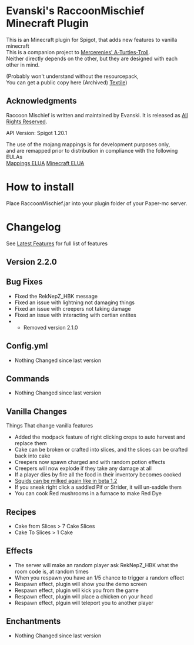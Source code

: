 # Evanski's RaccoonMischief Minecraft Plugin

This is an Minecraft plugin for Spigot, that adds new features to vanilla minecraft  
This is a companion project to [Mercerenies' A-Turtles-Troll](https://github.com/Mercerenies/a-turtles-troll).   
Neither directly depends on the other, but they are designed with each other in mind.

(Probably won't understand without the resourcepack,   
You can get a public copy here (Archived) [Textile](https://github.com/EvanSkiStudios/Textile))

## Acknowledgments
Raccoon Mischief is written and maintained by Evanski. It is
released as [All Rights Reserved](LICENSE).

API Version: Spigot 1.20.1

The use of the mojang mappings is for development purposes only,  
and are remapped prior to distribution in compliance with the following EULAs  
[Mappings ELUA](https://gist.github.com/Dinnerbone/07b20a9f02e50a569217df6449cc1185/#file-gistfile1-txt)
[Minecraft ELUA](https://www.minecraft.net/en-us/eula)

# How to install
Place RaccoonMischief.jar into your plugin folder of your Paper-mc server.

# Changelog
See [Latest Features](https://github.com/EvanSkiStudios/Raccoon-Mischief/blob/master/Features/Features_Latest_.md) for full list of features

## Version 2.2.0

## Bug Fixes
* Fixed the RekNepZ_HBK message
* Fixed an issue with lightning not damaging things
* Fixed an issue with creepers not taking damage
* Fixed an issue with interacting with certian entites
* - Removed version 2.1.0

## Config.yml
* Nothing Changed since last version

## Commands
* Nothing Changed since last version

## Vanilla Changes
Things That change vanilla features
* Added the modpack feature of right clicking crops to auto harvest and replace them
* Cake can be broken or crafted into slices, and the slices can be crafted back into cake
* Creepers now spawn charged and with random potion effects
* Creepers will now explode if they take any damage at all
* If a player dies by fire all the food in their inventory becomes cooked
* [Squids can be milked again like in beta 1.2](https://youtu.be/6MsVOvMp-E8)
* If you sneak right click a saddled Pif or Strider, it will un-saddle them
* You can cook Red mushrooms in a furnace to make Red Dye

## Recipes
* Cake from Slices > 7 Cake Slices
* Cake To Slices > 1 Cake

## Effects
* The server will make an random player ask RekNepZ_HBK what the room code is, at random times
* When you respawn you have an 1/5 chance to trigger a random effect
* Respawn effect, plugin will show you the demo screen
* Respawn effect, plugin will kick you from the game
* Respawn effect, plugin will place a chicken on your head
* Respawn effect, plguin will teleport you to another player

## Enchantments
* Nothing Changed since last version
